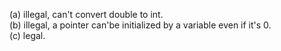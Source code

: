 (a) illegal, can't convert double to int.  
(b) illegal, a pointer can'be initialized by a variable even if it's 0.  
(c) legal.  
